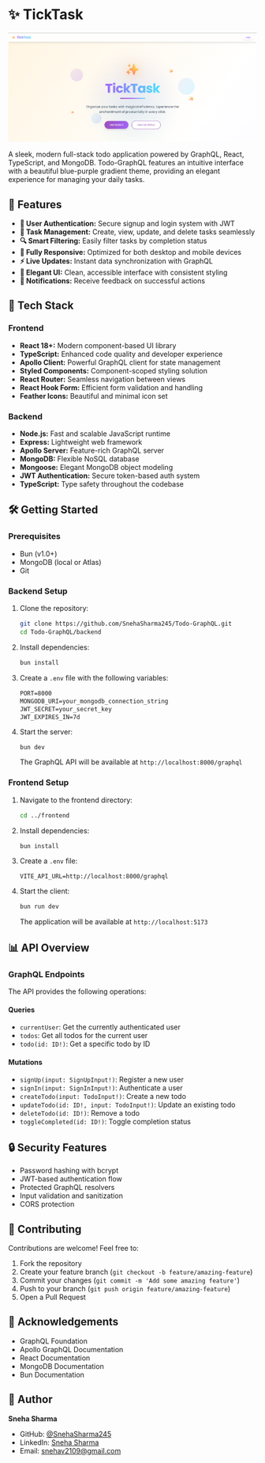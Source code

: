 # ✨ TickTask

![Alt Text](/client/public/Hero-Section.png)

A sleek, modern full-stack todo application powered by GraphQL, React, TypeScript, and MongoDB. Todo-GraphQL features an intuitive interface with a beautiful blue-purple gradient theme, providing an elegant experience for managing your daily tasks.

## 🌟 Features

- **🔐 User Authentication:** Secure signup and login system with JWT
- **📝 Task Management:** Create, view, update, and delete tasks seamlessly
- **🔍 Smart Filtering:** Easily filter tasks by completion status
- **📱 Fully Responsive:** Optimized for both desktop and mobile devices
- **⚡ Live Updates:** Instant data synchronization with GraphQL
- **🎨 Elegant UI:** Clean, accessible interface with consistent styling
- **🔔 Notifications:** Receive feedback on successful actions

## 🚀 Tech Stack

### Frontend

- **React 18+:** Modern component-based UI library
- **TypeScript:** Enhanced code quality and developer experience
- **Apollo Client:** Powerful GraphQL client for state management
- **Styled Components:** Component-scoped styling solution
- **React Router:** Seamless navigation between views
- **React Hook Form:** Efficient form validation and handling
- **Feather Icons:** Beautiful and minimal icon set

### Backend

- **Node.js:** Fast and scalable JavaScript runtime
- **Express:** Lightweight web framework
- **Apollo Server:** Feature-rich GraphQL server
- **MongoDB:** Flexible NoSQL database
- **Mongoose:** Elegant MongoDB object modeling
- **JWT Authentication:** Secure token-based auth system
- **TypeScript:** Type safety throughout the codebase

## 🛠️ Getting Started

### Prerequisites

- Bun (v1.0+)
- MongoDB (local or Atlas)
- Git

### Backend Setup

1. Clone the repository:

   ```bash
   git clone https://github.com/SnehaSharma245/Todo-GraphQL.git
   cd Todo-GraphQL/backend
   ```

2. Install dependencies:

   ```bash
   bun install
   ```

3. Create a `.env` file with the following variables:

   ```env
   PORT=8000
   MONGODB_URI=your_mongodb_connection_string
   JWT_SECRET=your_secret_key
   JWT_EXPIRES_IN=7d
   ```

4. Start the server:

   ```bash
   bun dev
   ```

   The GraphQL API will be available at `http://localhost:8000/graphql`

### Frontend Setup

1. Navigate to the frontend directory:

   ```bash
   cd ../frontend
   ```

2. Install dependencies:

   ```bash
   bun install
   ```

3. Create a `.env` file:

   ```env
   VITE_API_URL=http://localhost:8000/graphql
   ```

4. Start the client:

   ```bash
   bun run dev
   ```

   The application will be available at `http://localhost:5173`

## 📊 API Overview

### GraphQL Endpoints

The API provides the following operations:

#### Queries

- `currentUser`: Get the currently authenticated user
- `todos`: Get all todos for the current user
- `todo(id: ID!)`: Get a specific todo by ID

#### Mutations

- `signUp(input: SignUpInput!)`: Register a new user
- `signIn(input: SignInInput!)`: Authenticate a user
- `createTodo(input: TodoInput!)`: Create a new todo
- `updateTodo(id: ID!, input: TodoInput!)`: Update an existing todo
- `deleteTodo(id: ID!)`: Remove a todo
- `toggleCompleted(id: ID!)`: Toggle completion status

## 🔒 Security Features

- Password hashing with bcrypt
- JWT-based authentication flow
- Protected GraphQL resolvers
- Input validation and sanitization
- CORS protection

## 🤝 Contributing

Contributions are welcome! Feel free to:

1. Fork the repository
2. Create your feature branch (`git checkout -b feature/amazing-feature`)
3. Commit your changes (`git commit -m 'Add some amazing feature'`)
4. Push to your branch (`git push origin feature/amazing-feature`)
5. Open a Pull Request

## 🙏 Acknowledgements

- GraphQL Foundation
- Apollo GraphQL Documentation
- React Documentation
- MongoDB Documentation
- Bun Documentation

## 👤 Author

**Sneha Sharma**

- GitHub: [@SnehaSharma245](https://github.com/SnehaSharma245)
- LinkedIn: [Sneha Sharma](https://linkedin.com/in/snehasharma245)
- Email: snehav2109@gmail.com
